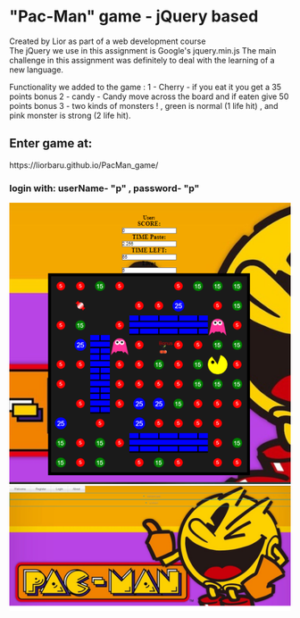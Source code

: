 <h1>"Pac-Man" game - jQuery based</h1>
<p>
Created by Lior as part of a web development course<br>
The jQuery we use in this assignment is Google's jquery.min.js
The main challenge in this assignment was definitely to deal with the learning of a new language.</p>
<p>Functionality we added to the game : 
 1 - Cherry - if you eat it you get a 35 points bonus
 2 - candy - Candy move across the board and if eaten give 50 points bonus
 3 - two kinds of monsters ! ,
     green is normal (1 life hit) , and pink monster is strong (2 life hit).</p>

<h2>Enter game at:</h2>
<p>https://liorbaru.github.io/PacMan_game/</p>
<h3>login with: userName- "p" , password- "p"</h3>

<img class="img1" src="img/siteGame1.png">
<img class="img1" src="img/siteWelcome.png">
